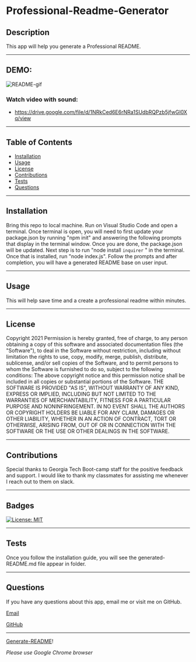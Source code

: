 # Professional-Readme-Generator
  ## Description
  This app will help you generate a Professional README.

  ---
## DEMO:
![README-gif](./assets/Walk-through-video-README.gif)

### Watch video with sound: 
* https://drive.google.com/file/d/1NRkCed6E6rNRa1SUdbRQPzb5jfwGI0Xq/view

---
  ## Table of Contents
* [Installation](#installation)
* [Usage](#usage)
* [License](#license)
* [Contributions](#contributions)
* [Tests](#tests)
* [Questions](#questions)

---
## Installation
Bring this repo to local machine. Run on Visual Studio Code and open a terminal. Once terminal is open, you will need to first update your package.json by running "npm init" and answering the following prompts that display in the terminal window. Once you are done, the package.json will be updated. Next step is to run "node install `inquirer` " in the terminal. Once that is installed, run "node index.js". Follow the prompts and after completion, you will have a generated README base on user input. 

---
## Usage
This will help save time and a create a professional readme within minutes. 

---
## License

Copyright 2021
Permission is hereby granted, free of charge, to any person obtaining a copy of this software and associated documentation files (the "Software"), to deal in the Software without restriction, including without limitation the rights to use, copy, modify, merge, publish, distribute, sublicense, and/or sell copies of the Software, and to permit persons to whom the Software is furnished to do so, subject to the following conditions:
The above copyright notice and this permission notice shall be included in all copies or substantial portions of the Software.
THE SOFTWARE IS PROVIDED "AS IS", WITHOUT WARRANTY OF ANY KIND, EXPRESS OR IMPLIED, INCLUDING BUT NOT LIMITED TO THE WARRANTIES OF MERCHANTABILITY, FITNESS FOR A PARTICULAR PURPOSE AND NONINFRINGEMENT. IN NO EVENT SHALL THE AUTHORS OR COPYRIGHT HOLDERS BE LIABLE FOR ANY CLAIM, DAMAGES OR OTHER LIABILITY, WHETHER IN AN ACTION OF CONTRACT, TORT OR OTHERWISE, ARISING FROM, OUT OF OR IN CONNECTION WITH THE SOFTWARE OR THE USE OR OTHER DEALINGS IN THE SOFTWARE.

---
## Contributions
Special thanks to Georgia Tech Boot-camp staff for the positive feedback and support. 
I would like to thank my classmates for assisting me whenever I reach out to them on slack. 

---

## Badges
[![License: MIT](https://img.shields.io/badge/License-MIT-yellow.svg)](https://opensource.org/licenses/MIT)

---

## Tests
Once you follow the installation guide, you will see the generated-README.md file appear in folder. 

---

## Questions
If you have any questions about this app, email me or visit me on GitHub.

[Email](mailto:patelsahil0789@mail.com)

[GitHub](http://github.com/spatel134)

---
[Generate-README](https://github.com/Spatel134/professional-readme-generator.git)! 

 *Please use Google Chrome browser*